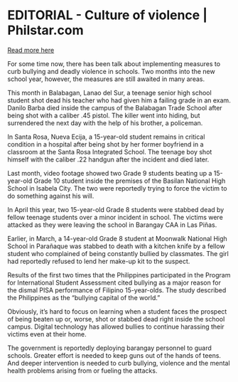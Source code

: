 # EDITORIAL - Culture of violence | Philstar.com

[Read more here](https://www.philstar.com/opinion/2025/08/13/2465073/editorial-culture-violence)

For some time now, there has been talk about implementing measures to curb bullying and deadly violence in schools. Two months into the new school year, however, the measures are still awaited in many areas.

This month in Balabagan, Lanao del Sur, a teenage senior high school student shot dead his teacher who had given him a failing grade in an exam. Danilo Barba died inside the campus of the Balabagan Trade School after being shot with a caliber .45 pistol. The killer went into hiding, but surrendered the next day with the help of his brother, a policeman.

In Santa Rosa, Nueva Ecija, a 15-year-old student remains in critical condition in a hospital after being shot by her former boyfriend in a classroom at the Santa Rosa Integrated School. The teenage boy shot himself with the caliber .22 handgun after the incident and died later.

Last month, video footage showed two Grade 9 students beating up a 15-year-old Grade 10 student inside the premises of the Basilan National High School in Isabela City. The two were reportedly trying to force the victim to do something against his will.

In April this year, two 15-year-old Grade 8 students were stabbed dead by fellow teenage students over a minor incident in school. The victims were attacked as they were leaving the school in Barangay CAA in Las Piñas.

Earlier, in March, a 14-year-old Grade 8 student at Moonwalk National High School in Parañaque was stabbed to death with a kitchen knife by a fellow student who complained of being constantly bullied by classmates. The girl had reportedly refused to lend her make-up kit to the suspect.

Results of the first two times that the Philippines participated in the Program for International Student Assessment cited bullying as a major reason for the dismal PISA performance of Filipino 15-year-olds. The study described the Philippines as the “bullying capital of the world.”

Obviously, it’s hard to focus on learning when a student faces the prospect of being beaten up or, worse, shot or stabbed dead right inside the school campus. Digital technology has allowed bullies to continue harassing their victims even at their home.

The government is reportedly deploying barangay personnel to guard schools. Greater effort is needed to keep guns out of the hands of teens. And deeper intervention is needed to curb bullying, violence and the mental health problems arising from or fueling the attacks.